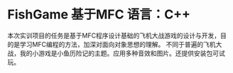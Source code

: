# FishGame 基于MFC 语言：C++
本次实训项目的任务是基于MFC程序设计基础的飞机大战游戏的设计与开发，目的是学习MFC编程的方法，加深对面向对象思想的理解。
不同于普遍的飞机大战，我的小游戏是小鱼历险记的主题。应用多种音效和图片。还提供安装包可试玩。

